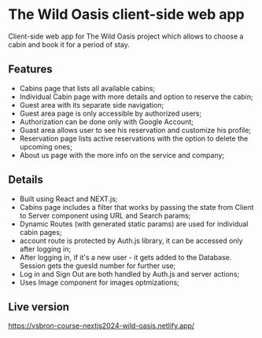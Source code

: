 # The Wild Oasis client-side web app

Client-side web app for The Wild Oasis project which allows to choose a cabin and book it for a period of stay.

## Features

- Cabins page that lists all available cabins;
- Individual Cabin page with more details and option to reserve the cabin;
- Guest area with its separate side navigation;
- Guest area page is only accessible by authorized users;
- Authorization can be done only with Google Account;
- Guast area allows user to see his reservation and customize his profile;
- Reservation page lists active reservations with the option to delete the upcoming ones;
- About us page with the more info on the service and company;

## Details

- Built using React and NEXT.js;
- Cabins page includes a filter that works by passing the state from Client to Server component using URL and Search params;
- Dynamic Routes (with generated static params) are used for individual cabin pages;
- account route is protected by Auth.js library, it can be accessed only after logging in;
- After logging in, if it's a new user - it gets added to the Database. Session gets the guesId number for further use;
- Log in and Sign Out are both handled by Auth.js and server actions;
- Uses Image component for images optmizations;

## Live version

https://vsbron-course-nextjs2024-wild-oasis.netlify.app/
